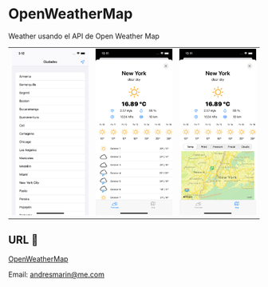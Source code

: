 # OpenWeatherMap

Weather usando el API de Open Weather Map

<table>
<tbody>
<tr>
<td><img src="https://github.com/andriunet/OpenWeatherMap/blob/main/Ciudades.png"  /></td>
<td><img src="https://github.com/andriunet/OpenWeatherMap/blob/main/Weather_1.png"/></td>
<td><img src="https://github.com/andriunet/OpenWeatherMap/blob/main/Weather_2.png"/></td>
</tr>
</tbody>
</table>

## URL 📖

[OpenWeatherMap](https://openweathermap.org/)

Email: andresmarin@me.com

